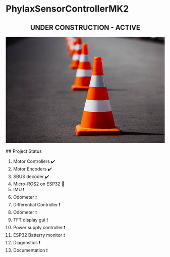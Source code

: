 # PhylaxSensorControllerMK2
<div align="center"> 
<h2>UNDER CONSTRUCTION - ACTIVE </h2>


![Under Construction](orange-cone.jpg)

</div>
## Project Status

1. Motor Controllers        :heavy_check_mark:
2. Motor Encoders           :heavy_check_mark:
3. SBUS decoder             :heavy_check_mark:
4. Micro-ROS2 on ESP32      :hammer:
5. IMU                      :heavy_exclamation_mark:
6. Odometer                 :heavy_exclamation_mark:
7. Differential Controller  :heavy_exclamation_mark:
8. Odometer                 :heavy_exclamation_mark:
9. TFT display gui          :heavy_exclamation_mark:
10. Power supply controller :heavy_exclamation_mark:
11. ESP32 Batterry monitor  :heavy_exclamation_mark:
12. Diagnostics             :heavy_exclamation_mark:
13. Documentation           :heavy_exclamation_mark:


